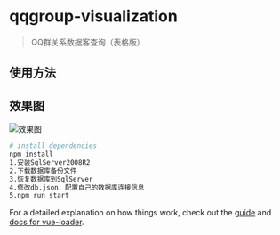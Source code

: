 # qqgroup-visualization

> QQ群关系数据客查询（表格版）

## 使用方法

## 效果图
![效果图](https://github.com/gstok/qqgroup-visualization/blob/master/result/1.jpg)

``` bash
# install dependencies
npm install
1.安装SqlServer2008R2
2.下载数据库备份文件
3.恢复数据库到SqlServer
4.修改db.json，配置自己的数据库连接信息
5.npm run start
```

For a detailed explanation on how things work, check out the [guide](http://vuejs-templates.github.io/webpack/) and [docs for vue-loader](http://vuejs.github.io/vue-loader).
